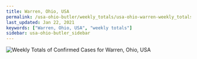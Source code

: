 ```yaml
---
title: Warren, Ohio, USA
permalink: /usa-ohio-butler/weekly_totals/usa-ohio-warren-weekly_totals.html
last_updated: Jan 22, 2021
keywords: ["Warren, Ohio, USA", "weekly totals"]
sidebar: usa-ohio-butler_sidebar
---
```


![Weekly Totals of Confirmed Cases for Warren, Ohio, USA](/covid_tracker/images/graphs/usa-ohio-warren-weekly_totals_graph.png)
